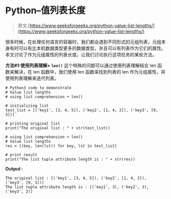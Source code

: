 # Python–值列表长度

> 原文:[https://www.geeksforgeeks.org/python-value-list-lengths/](https://www.geeksforgeeks.org/python-value-list-lengths/)

很多时候，在处理任何语言的容器时，我们都会遇到不同形式的元组列表，元组本身有时可以有比本机数据类型更多的数据类型，并且可以有列表作为它们的属性。本文讨论了作为元组属性的列表长度。让我们讨论执行这项任务的某些方法。

**方法#1:使用列表理解+ `len()`**
这个特殊的问题可以通过使用列表理解结合 len 函数来解决，在 len 函数中，我们使用 len 函数来找到列表的 len 作为元组属性，并使用列表理解来迭代列表。

```
# Python3 code to demonstrate
# Value list lengths
# using list comprehension + len()

# initializing list
test_list = [('key1', [3, 4, 5]), ('key2', [1, 4, 2]), ('key3', [9, 3])]

# printing original list
print("The original list : " + str(test_list))

# using list comprehension + len()
# Value list lengths
res = [(key, len(lst)) for key, lst in test_list]

# print result
print("The list tuple attribute length is : " + str(res))
```

**Output :**

```
The original list : [('key1', [3, 4, 5]), ('key2', [1, 4, 2]), ('key3', [9, 3])]
The list tuple attribute length is : [('key1', 3), ('key2', 3), ('key3', 2)]

```